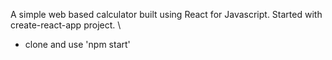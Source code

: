 A simple web based calculator built using React for Javascript. Started with create-react-app project. \

- clone and use 'npm start'

